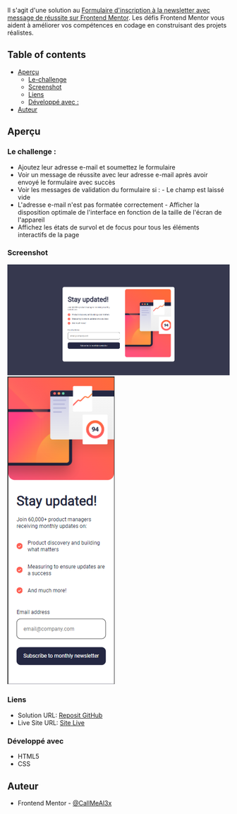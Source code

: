Il s'agit d'une solution au [Formulaire d'inscription à la newsletter avec message de réussite sur Frontend Mentor](https://www.frontendmentor.io/challenges/newsletter-signup-form-with-success-message-3FC1AZbNrv). Les défis Frontend Mentor vous aident à améliorer vos compétences en codage en construisant des projets réalistes. 

## Table of contents

- [Aperçu](#Aperçu)
  - [Le-challenge](#le-challenge)
  - [Screenshot](#screenshot)
  - [Liens](#Liens)
  - [Développé avec :](#développé-avec)
- [Auteur](#Auteur)

## Aperçu

### Le challenge : 

- Ajoutez leur adresse e-mail et soumettez le formulaire 
- Voir un message de réussite avec leur adresse e-mail après avoir envoyé le formulaire avec succès 
- Voir les messages de validation du formulaire si : - Le champ est laissé vide 
- L'adresse e-mail n'est pas formatée correctement - Afficher la disposition optimale de l'interface en fonction de la taille de l'écran de l'appareil 
- Affichez les états de survol et de focus pour tous les éléments interactifs de la page

### Screenshot

![Desktop](./preview1.png)
![Mobile](./preview2.png)

### Liens

- Solution URL: [Reposit GitHub](https://github.com/CallMeAl3x/Newsletter)
- Live Site URL: [Site Live](https://newsletter-b-alexandre.netlify.app)

### Développé avec

- HTML5
- CSS 

## Auteur

- Frontend Mentor - [@CallMeAl3x](https://www.frontendmentor.io/profile/CallMeAl3x)
